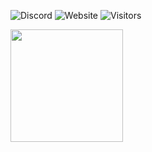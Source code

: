 ![Discord](https://img.shields.io/badge/discord-bbangg%233311-blue?logo=discord) ![Website](https://img.shields.io/badge/view%20more-https://bbangg.dev-blue) ![Visitors](https://visitor-badge.laobi.icu/badge?page_id=bbangg.bbangg)
<p>
  <img height="180em" src="https://readme-stats-6y4zepgr0-bbanggs-projects.vercel.app/api/top-langs/?username=bbangg&show_icons=true&hide_border=true&layout=compact&langs_count=8&theme=github_dark&count-private=true"/>
</p>
